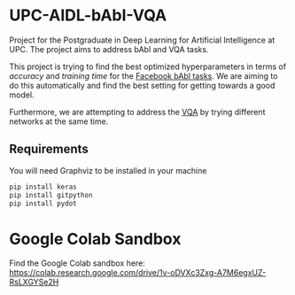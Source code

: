 # UPC-AIDL-bAbI-VQA
Project for the Postgraduate in Deep Learning for Artificial Intelligence at UPC. The project aims to address bAbl and VQA tasks. 

This project is trying to find the best optimized hyperparameters in terms of *accuracy* and *training time* for the [Facebook bAbl tasks](https://research.fb.com/downloads/babi/). We are aiming to do this automatically and find the best setting for getting towards a good model. 

Furthermore, we are attempting to address the [VQA](https://visualqa.org/) by trying different networks at the same time. 

## Requirements
You will need Graphviz to be installed in your machine

``` bash
pip install keras
pip install gitpython
pip install pydot
```

# Google Colab Sandbox
Find the Google Colab sandbox here: https://colab.research.google.com/drive/1v-oDVXc3Zxg-A7M6egxUZ-RsLXGYSe2H

